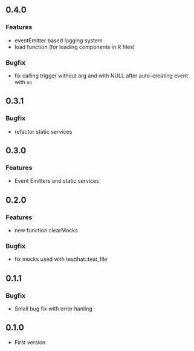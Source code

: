 ## 0.4.0
### Features
* eventEmitter based logging system
* load function (for loading components in R files)
### Bugfix
* fix calling trigger without arg and with NULL after auto-creating event with `on`

## 0.3.1
### Bugfix
* refactor static services

## 0.3.0
### Features
* Event Emitters and static services

## 0.2.0
### Features
* new function clearMocks
### Bugfix
* fix mocks used with testthat::test_file

## 0.1.1
### Bugfix
* Small bug fix with error hanling

## 0.1.0
* First version
